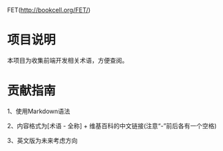 
FET(http://bookcell.org/FET/)

# 项目说明

本项目为收集前端开发相关术语，方便查阅。

# 贡献指南

1、使用Markdown语法

2、内容格式为[术语 - 全称] + 维基百科的中文链接(注意“-”前后各有一个空格)

3、英文版为未来考虑方向